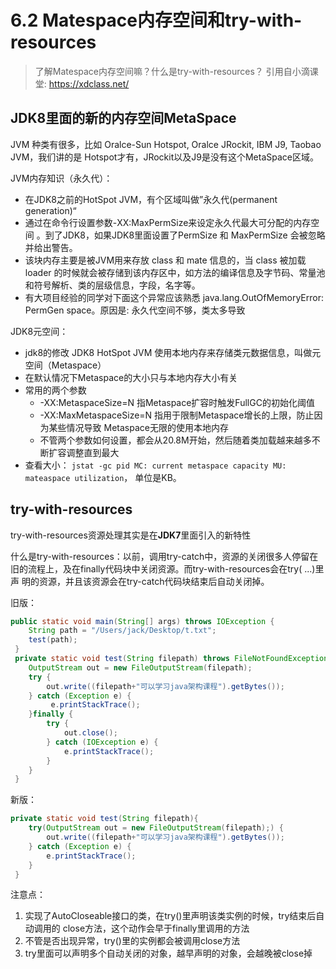 # 6.2 Matespace内存空间和try-with-resources
> 了解Matespace内存空间嘛？什么是try-with-resources？
> 引用自小滴课堂: https://xdclass.net/



## JDK8⾥⾯的新的内存空间MetaSpace

JVM 种类有很多，⽐如 Oralce-Sun Hotspot, Oralce JRockit, IBM J9, Taobao JVM，我们讲的是 Hotspot才有，JRockit以及J9是没有这个MetaSpace区域。

JVM内存知识（永久代）：

- 在JDK8之前的HotSpot JVM，有个区域叫做”永久代(permanent generation)“
- 通过在命令⾏设置参数-XX:MaxPermSize来设定永久代最⼤可分配的内存空间 。到了JDK8，如果JDK8⾥⾯设置了PermSize 和 MaxPermSize 会被忽略并给出警告。
- 该块内存主要是被JVM⽤来存放 class 和 mate 信息的，当 class 被加载 loader 的时候就会被存储到该内存区中，如⽅法的编译信息及字节码、常量池和符号解析、类的层级信息，字段，名字等。
- 有⼤项⽬经验的同学对下⾯这个异常应该熟悉 java.lang.OutOfMemoryError: PermGen space。原因是: 永久代空间不够，类太多导致

JDK8元空间：

- jdk8的修改 JDK8 HotSpot JVM 使⽤本地内存来存储类元数据信息，叫做元空间（Metaspace）
- 在默认情况下Metaspace的⼤⼩只与本地内存⼤⼩有关
- 常⽤的两个参数 
  - -XX:MetaspaceSize=N 指Metaspace扩容时触发FullGC的初始化阈值
  - -XX:MaxMetaspaceSize=N 指⽤于限制Metaspace增⻓的上限，防⽌因为某些情况导致 Metaspace⽆限的使⽤本地内存
  - 不管两个参数如何设置，都会从20.8M开始，然后随着类加载越来越多不断扩容调整直到最⼤
- 查看⼤⼩： `jstat -gc pid MC: current metaspace capacity MU: mateaspace utilization`， 单位是KB。



## try-with-resources

try-with-resources资源处理其实是在**JDK7**里面引入的新特性

什么是try-with-resources：以前，调用try-catch中，资源的关闭很多⼈停留在旧的流程上，及在finally代码块中关闭资源。而try-with-resources会在try( ...)⾥声 明的资源，并且该资源会在try-catch代码块结束后⾃动关闭掉。

旧版：

```java
public static void main(String[] args) throws IOException {
 	String path = "/Users/jack/Desktop/t.txt";
 	test(path);
 }
 private static void test(String filepath) throws FileNotFoundException {
	OutputStream out = new FileOutputStream(filepath);
 	try {
 		out.write((filepath+"可以学习java架构课程").getBytes());
 	} catch (Exception e) {
         e.printStackTrace();
 	}finally {
 		try {
 			out.close();
 		} catch (IOException e) {
 			e.printStackTrace();
 		}
 	}
 }
```

新版：

```java
private static void test(String filepath){
 	try(OutputStream out = new FileOutputStream(filepath);) {
 		out.write((filepath+"可以学习java架构课程").getBytes());
 	} catch (Exception e) {
		e.printStackTrace();
 	}
 }
```

注意点： 

1. 实现了AutoCloseable接⼝的类，在try()⾥声明该类实例的时候，try结束后⾃动调⽤的 close⽅法，这个动作会早于finally⾥调⽤的⽅法
2. 不管是否出现异常，try()⾥的实例都会被调⽤close⽅法
3. try⾥⾯可以声明多个⾃动关闭的对象，越早声明的对象，会越晚被close掉


